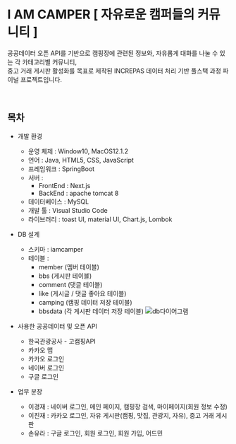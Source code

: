 # I AM CAMPER [ 자유로운 캠퍼들의 커뮤니티 ]
공공데이터 오픈 API를 기반으로 캠핑장에 관련된 정보와, 자유롭게 대화를 나눌 수 있는 각 카테고리별 커뮤니티,<br>
중고 거래 게시판 활성화를 목표로 제작된 INCREPAS 데이터 처리 기반 풀스택 과정 파이널 프로젝트입니다.

<br>

## 목차
- 개발 환경
  * 운영 체제 : Window10, MacOS12.1.2
  * 언어 : Java, HTML5, CSS, JavaScript
  * 프레임워크 : SpringBoot
  * 서버 : 
    * FrontEnd : Next.js
    * BackEnd : apache tomcat 8
  * 데이터베이스 : MySQL
  * 개발 툴 : Visual Studio Code
  * 라이브러리 : toast UI, material UI, Chart.js, Lombok
  
- DB 설계
  * 스키마 : iamcamper
  * 테이블 :
    * member (멤버 테이블)
    * bbs (게시판 테이블)
    * comment (댓글 테이블)
    * like (게시글 / 댓글 좋아요 테이블)
    * camping (캠핑 데이터 저장 테이블)
    * bbsdata (각 게시판 데이터 저장 테이블)
  ![db다이어그램](https://user-images.githubusercontent.com/102152166/209556778-67c34ce4-9f7e-48f6-8e04-109c102107cf.png)

- 사용한 공공데이터 및 오픈 API
  * 한국관광공사 - 고캠핑API
  * 카카오 맵
  * 카카오 로그인
  * 네이버 로그인
  * 구글 로그인
  
- 업무 분장
  * 이경재 : 네이버 로그인, 메인 페이지, 캠핑장 검색, 마이페이지(회원 정보 수정)
  * 이진재 : 카카오 로그인, 자유 게시판(캠핑, 맛집, 관광지, 자유), 중고 거래 게시판
  * 손유라 : 구글 로그인, 회원 로그인, 회원 가입, 어드민
  
  
